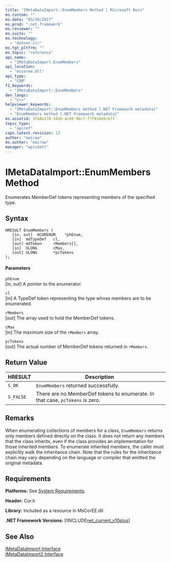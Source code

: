 ```yaml
---
title: "IMetaDataImport::EnumMembers Method | Microsoft Docs"
ms.custom: ""
ms.date: "03/30/2017"
ms.prod: ".net-framework"
ms.reviewer: ""
ms.suite: ""
ms.technology: 
  - "dotnet-clr"
ms.tgt_pltfrm: ""
ms.topic: "reference"
api_name: 
  - "IMetaDataImport.EnumMembers"
api_location: 
  - "mscoree.dll"
api_type: 
  - "COM"
f1_keywords: 
  - "IMetaDataImport::EnumMembers"
dev_langs: 
  - "C++"
helpviewer_keywords: 
  - "IMetaDataImport::EnumMembers method [.NET Framework metadata]"
  - "EnumMembers method [.NET Framework metadata]"
ms.assetid: 3fb8e178-342b-4c89-9bcf-f7f834e6cb77
topic_type: 
  - "apiref"
caps.latest.revision: 13
author: "mairaw"
ms.author: "mairaw"
manager: "wpickett"
---
```

# IMetaDataImport::EnumMembers Method
Enumerates MemberDef tokens representing members of the specified type.  
  
## Syntax  
  
```  
HRESULT EnumMembers (   
   [in, out]  HCORENUM    *phEnum,   
   [in]  mdTypeDef   cl,   
   [out] mdToken     rMembers[],   
   [in]  ULONG       cMax,   
   [out] ULONG       *pcTokens  
);  
```  
  
#### Parameters  
 `phEnum`  
 [in, out] A pointer to the enumerator.  
  
 `cl`  
 [in] A TypeDef token representing the type whose members are to be enumerated.  
  
 `rMembers`  
 [out] The array used to hold the MemberDef tokens.  
  
 `cMax`  
 [in] The maximum size of the `rMembers` array.  
  
 `pcTokens`  
 [out] The actual number of MemberDef tokens returned in `rMembers`.  
  
## Return Value  
  
|HRESULT|Description|  
|-------------|-----------------|  
|`S_OK`|`EnumMembers` returned successfully.|  
|`S_FALSE`|There are no MemberDef tokens to enumerate. In that case, `pcTokens` is zero.|  
  
## Remarks  
 When enumerating collections of members for a class, `EnumMembers` returns only members defined directly on the class. It does not return any members that the class inherits, even if the class provides an implementation for those inherited members. To enumerate inherited members, the caller must explicitly walk the inheritance chain. Note that the rules for the inheritance chain may vary depending on the language or compiler that emitted the original metadata.  
  
## Requirements  
 **Platforms:** See [System Requirements](../../../../docs/framework/get-started/system-requirements.md).  
  
 **Header:** Cor.h  
  
 **Library:** Included as a resource in MsCorEE.dll  
  
 **.NET Framework Versions:** [!INCLUDE[net_current_v10plus](../../../../includes/net-current-v10plus-md.md)]  
  
## See Also  
 [IMetaDataImport Interface](../../../../docs/framework/unmanaged-api/metadata/imetadataimport-interface.md)   
 [IMetaDataImport2 Interface](../../../../docs/framework/unmanaged-api/metadata/imetadataimport2-interface.md)